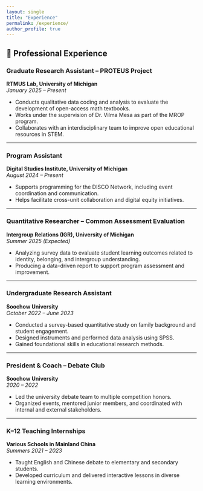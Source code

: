 ```yaml
---
layout: single
title: "Experience"
permalink: /experience/
author_profile: true
---
```


## 💼 Professional Experience

### Graduate Research Assistant – PROTEUS Project  
**RTMUS Lab, University of Michigan**  
_January 2025 – Present_  
- Conducts qualitative data coding and analysis to evaluate the development of open-access math textbooks.  
- Works under the supervision of Dr. Vilma Mesa as part of the MROP program.  
- Collaborates with an interdisciplinary team to improve open educational resources in STEM.

---

### Program Assistant  
**Digital Studies Institute, University of Michigan**  
_August 2024 – Present_  
- Supports programming for the DISCO Network, including event coordination and communication.  
- Helps facilitate cross-unit collaboration and digital equity initiatives.

---

### Quantitative Researcher – Common Assessment Evaluation  
**Intergroup Relations (IGR), University of Michigan**  
_Summer 2025 (Expected)_  
- Analyzing survey data to evaluate student learning outcomes related to identity, belonging, and intergroup understanding.  
- Producing a data-driven report to support program assessment and improvement.

---

### Undergraduate Research Assistant  
**Soochow University**  
_October 2022 – June 2023_  
- Conducted a survey-based quantitative study on family background and student engagement.  
- Designed instruments and performed data analysis using SPSS.  
- Gained foundational skills in educational research methods.

---

### President & Coach – Debate Club  
**Soochow University**  
_2020 – 2022_  
- Led the university debate team to multiple competition honors.  
- Organized events, mentored junior members, and coordinated with internal and external stakeholders.

---

### K–12 Teaching Internships  
**Various Schools in Mainland China**  
_Summers 2021 – 2023_  
- Taught English and Chinese debate to elementary and secondary students.  
- Developed curriculum and delivered interactive lessons in diverse learning environments.
